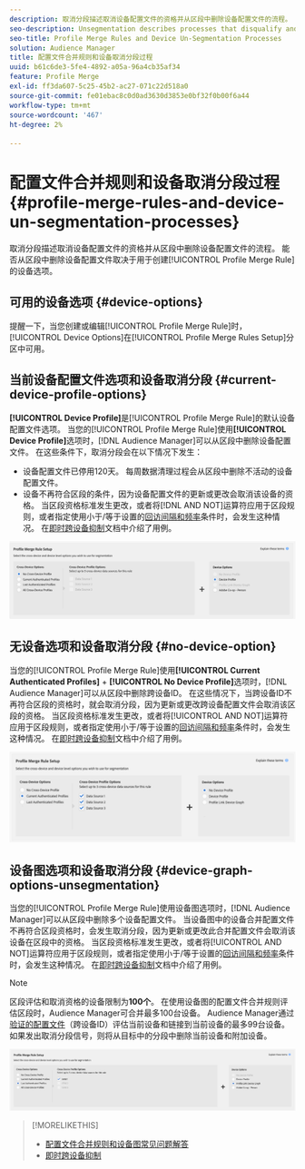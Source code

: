 ```yaml
---
description: 取消分段描述取消设备配置文件的资格并从区段中删除设备配置文件的流程。 能否从区段中删除设备配置文件取决于用于创建配置文件合并规则的设备选项。
seo-description: Unsegmentation describes processes that disqualify and remove device profiles from segments. Your ability to remove a device profile from a segment depends on the device option used to create a Profile Merge Rule.
seo-title: Profile Merge Rules and Device Un-Segmentation Processes
solution: Audience Manager
title: 配置文件合并规则和设备取消分段过程
uuid: b61c6de3-5fe4-4892-a05a-96a4cb35af34
feature: Profile Merge
exl-id: ff3da607-5c25-45b2-ac27-071c22d518a0
source-git-commit: fe01ebac8c0d0ad3630d3853e0bf32f0b00f6a44
workflow-type: tm+mt
source-wordcount: '467'
ht-degree: 2%

---
```


# 配置文件合并规则和设备取消分段过程 {#profile-merge-rules-and-device-un-segmentation-processes}

取消分段描述取消设备配置文件的资格并从区段中删除设备配置文件的流程。 能否从区段中删除设备配置文件取决于用于创建[!UICONTROL Profile Merge Rule]的设备选项。

## 可用的设备选项 {#device-options}

提醒一下，当您创建或编辑[!UICONTROL Profile Merge Rule]时，[!UICONTROL Device Options]在[!UICONTROL Profile Merge Rules Setup]分区中可用。

## 当前设备配置文件选项和设备取消分段 {#current-device-profile-options}

**[!UICONTROL Device Profile]**&#x200B;是[!UICONTROL Profile Merge Rule]的默认设备配置文件选项。 当您的[!UICONTROL Profile Merge Rule]使用&#x200B;**[!UICONTROL Device Profile]**&#x200B;选项时，[!DNL Audience Manager]可以从区段中删除设备配置文件。 在这些条件下，取消分段会在以下情况下发生：

* 设备配置文件已停用120天。 每周数据清理过程会从区段中删除不活动的设备配置文件。
* 设备不再符合区段的条件，因为设备配置文件的更新或更改会取消该设备的资格。 当区段资格标准发生更改，或者将[!DNL AND NOT]运算符应用于区段规则，或者指定使用小于/等于设置的[回访间隔和频率](../segments/recency-and-frequency.md)条件时，会发生这种情况。 在[即时跨设备抑制](instant-cross-device-suppression.md)文档中介绍了用例。

![仅设备](assets/device-only.png)

## 无设备选项和设备取消分段 {#no-device-option}

当您的[!UICONTROL Profile Merge Rule]使用&#x200B;**[!UICONTROL Current Authenticated Profiles]** + **[!UICONTROL No Device Profile]**&#x200B;选项时，[!DNL Audience Manager]可以从区段中删除跨设备ID。 在这些情况下，当跨设备ID不再符合区段的资格时，就会取消分段，因为更新或更改跨设备配置文件会取消该区段的资格。 当区段资格标准发生更改，或者将[!UICONTROL AND NOT]运算符应用于区段规则，或者指定使用小于/等于设置的[回访间隔和频率](../segments/recency-and-frequency.md)条件时，会发生这种情况。 在[即时跨设备抑制](instant-cross-device-suppression.md)文档中介绍了用例。

![](assets/current-no-device.png)

## 设备图选项和设备取消分段 {#device-graph-options-unsegmentation}

当您的[!UICONTROL Profile Merge Rule]使用设备图选项时，[!DNL Audience Manager]可以从区段中删除多个设备配置文件。 当设备图中的设备合并配置文件不再符合区段资格时，会发生取消分段，因为更新或更改此合并配置文件会取消该设备在区段中的资格。 当区段资格标准发生更改，或者将[!UICONTROL AND NOT]运算符应用于区段规则，或者指定使用小于/等于设置的[回访间隔和频率](../segments/recency-and-frequency.md)条件时，会发生这种情况。 在[即时跨设备抑制](instant-cross-device-suppression.md)文档中介绍了用例。

>[!NOTE]
>
>区段评估和取消资格的设备限制为&#x200B;**100个**。
>在使用设备图的配置文件合并规则评估区段时，Audience Manager可合并最多100台设备。 Audience Manager通过[验证的配置文件](../../reference/visitor-authentication-states.md)（跨设备ID）评估当前设备和链接到当前设备的最多99台设备。 如果发出取消分段信号，则将从目标中的分段中删除当前设备和附加设备。

![](assets/last-device-graph.png)

>[!MORELIKETHIS]
>
>* [配置文件合并规则和设备图常见问题解答](../../faq/faq-profile-merge.md)
>* [即时跨设备抑制](instant-cross-device-suppression.md)
